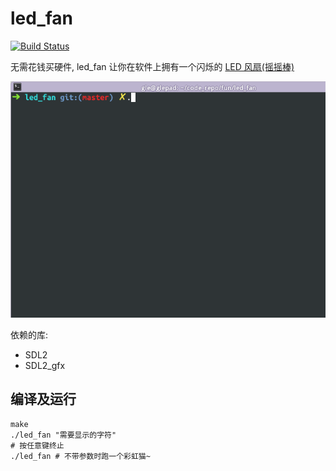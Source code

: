 # led_fan

[![Build Status](https://travis-ci.org/hmgle/led_fan.png?branch=master)](https://travis-ci.org/hmgle/led_fan)

无需花钱买硬件, led_fan 让你在软件上拥有一个闪烁的 [LED 风扇(摇摇棒)](https://www.google.com/search?q=led+风扇&tbm=isch)

![demo.gif](demo.gif)

依赖的库:
- SDL2
- SDL2_gfx

## 编译及运行

```
make
./led_fan "需要显示的字符"
# 按任意键终止
./led_fan # 不带参数时跑一个彩虹猫~
```
